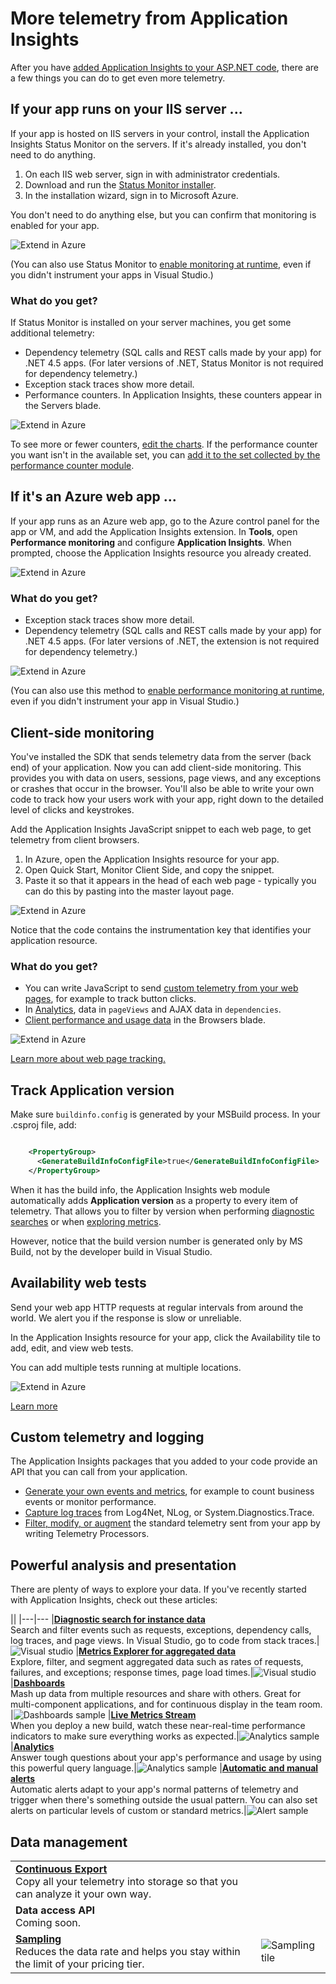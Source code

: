 <properties 
    pageTitle="Get more out of Application Insights | Microsoft Azure" 
    description="After getting started with Application Insights, here's a summary of the features you can explore." 
    services="application-insights" 
    documentationCenter=".net"
    authors="alancameronwills" 
    manager="douge"/>

<tags 
    ms.service="application-insights" 
    ms.workload="tbd" 
    ms.tgt_pltfrm="ibiza" 
    ms.devlang="na" 
    ms.topic="article" 
    ms.date="08/30/2016" 
    ms.author="awills"/>


# <a name="more-telemetry-from-application-insights"></a>More telemetry from Application Insights

After you have [added Application Insights to your ASP.NET code](app-insights-asp-net.md), there are a few things you can do to get even more telemetry. 

## <a name="if-your-app-runs-on-your-iis-server-..."></a>If your app runs on your IIS server ...

If your app is hosted on IIS servers in your control, install the Application Insights Status Monitor on the servers. If it's already installed, you don't need to do anything.

1. On each IIS web server, sign in with administrator credentials.
2. Download and run the [Status Monitor installer](http://go.microsoft.com/fwlink/?LinkId=506648).
3. In the installation wizard, sign in to Microsoft Azure.

You don't need to do anything else, but you can confirm that monitoring is enabled for your app.

![Extend in Azure](./media/app-insights-asp-net-more/025.png)

(You can also use Status Monitor to [enable monitoring at runtime](app-insights-monitor-performance-live-website-now.md), even if you didn't instrument your apps in Visual Studio.)

### <a name="what-do-you-get?"></a>What do you get?

If Status Monitor is installed on your server machines, you get some additional telemetry:

* Dependency telemetry (SQL calls and REST calls made by your app) for .NET 4.5 apps. (For later versions of .NET, Status Monitor is not required for dependency telemetry.) 
* Exception stack traces show more detail.
* Performance counters. In Application Insights, these counters appear in the Servers blade. 

![Extend in Azure](./media/app-insights-asp-net-more/070.png)

To see more or fewer counters, [edit the charts](app-insights-metrics-explorer.md). If the performance counter you want isn't in the available set, you can [add it to the set collected by the performance counter module](app-insights-web-monitor-performance.md#system-performance-counters).

## <a name="if-it's-an-azure-web-app-..."></a>If it's an Azure web app ...

If your app runs as an Azure web app, go to the Azure control panel for the app or VM, and add the Application Insights extension. In **Tools**, open **Performance monitoring** and configure **Application Insights**. When prompted, choose the Application Insights resource you already created.

![Extend in Azure](./media/app-insights-asp-net-more/05-extend.png)

### <a name="what-do-you-get?"></a>What do you get?

* Exception stack traces show more detail.
* Dependency telemetry (SQL calls and REST calls made by your app) for .NET 4.5 apps. (For later versions of .NET, the extension is not required for dependency telemetry.) 

![Extend in Azure](./media/app-insights-asp-net-more/080.png)

(You can also use this method to [enable performance monitoring at runtime](app-insights-monitor-performance-live-website-now.md), even if you didn't instrument your app in Visual Studio.)

## <a name="client-side-monitoring"></a>Client-side monitoring

You've installed the SDK that sends telemetry data from the server (back end) of your application. Now you can add client-side monitoring. This provides you with data on users, sessions, page views, and any exceptions or crashes that occur in the browser. You'll also be able to write your own code to track how your users work with your app, right down to the detailed level of clicks and keystrokes.

Add the Application Insights JavaScript snippet to each web page, to get telemetry from client browsers.

1. In Azure, open the Application Insights resource for your app.
2. Open Quick Start, Monitor Client Side, and copy the snippet.
3. Paste it so that it appears in the head of each web page - typically you can do this by pasting into the master layout page.

![Extend in Azure](./media/app-insights-asp-net-more/100.png)

Notice that the code contains the instrumentation key that identifies your application resource.

### <a name="what-do-you-get?"></a>What do you get?

* You can write JavaScript to send [custom telemetry from your web pages](app-insights-api-custom-events-metrics.md), for example to track button clicks.
* In [Analytics](app-insights-analytics.md), data in `pageViews` and AJAX data in `dependencies`. 
* [Client performance and usage data](app-insights-javascript.md) in the Browsers blade.

![Extend in Azure](./media/app-insights-asp-net-more/090.png)


[Learn more about web page tracking.](app-insights-web-track-usage.md)



## <a name="track-application-version"></a>Track Application version

Make sure `buildinfo.config` is generated by your MSBuild process. In your .csproj file, add:  

```XML

    <PropertyGroup>
      <GenerateBuildInfoConfigFile>true</GenerateBuildInfoConfigFile>    <IncludeServerNameInBuildInfo>true</IncludeServerNameInBuildInfo>
    </PropertyGroup> 
```

When it has the build info, the Application Insights web module automatically adds **Application version** as a property to every item of telemetry. That allows you to filter by version when performing [diagnostic searches](app-insights-diagnostic-search.md) or when [exploring metrics](app-insights-metrics-explorer.md). 

However, notice that the build version number is generated only by MS Build, not by the developer build in Visual Studio.


## <a name="availability-web-tests"></a>Availability web tests

Send your web app HTTP requests at regular intervals from around the world. We alert you if the response is slow or unreliable.

In the Application Insights resource for your app, click the Availability tile to add, edit, and view web tests.

You can add multiple tests running at multiple locations.

![Extend in Azure](./media/app-insights-asp-net-more/110.png)

[Learn more](app-insights-monitor-web-app-availability.md)

## <a name="custom-telemetry-and-logging"></a>Custom telemetry and logging

The Application Insights packages that you added to your code provide an API that you can call from your application.

* [Generate your own events and metrics](app-insights-api-custom-events-metrics.md), for example to count business events or monitor performance.
* [Capture log traces](app-insights-asp-net-trace-logs.md) from Log4Net, NLog, or System.Diagnostics.Trace.
* [Filter, modify, or augment](app-insights-api-filtering-sampling.md) the standard telemetry sent from your app by writing Telemetry Processors. 


## <a name="powerful-analysis-and-presentation"></a>Powerful analysis and presentation

There are plenty of ways to explore your data. If you've recently started with Application Insights, check out these articles:

||
|---|---
|[**Diagnostic search for instance data**](app-insights-visual-studio.md)<br/>Search and filter events such as requests, exceptions, dependency calls, log traces, and page views. In Visual Studio, go to code from stack traces.|![Visual studio](./media/app-insights-asp-net/61.png)
|[**Metrics Explorer for aggregated data**](app-insights-metrics-explorer.md)<br/>Explore, filter, and segment aggregated data such as rates of requests, failures, and exceptions; response times, page load times.|![Visual studio](./media/app-insights-asp-net-more/060.png)
|[**Dashboards**](app-insights-dashboards.md#dashboards)<br/>Mash up data from multiple resources and share with others. Great for multi-component applications, and for continuous display in the team room.  |![Dashboards sample](./media/app-insights-asp-net/62.png)
|[**Live Metrics Stream**](app-insights-metrics-explorer.md#live-metrics-stream)<br/>When you deploy a new build, watch these near-real-time performance indicators to make sure everything works as expected.|![Analytics sample](./media/app-insights-asp-net-more/050.png)
|[**Analytics**](app-insights-analytics.md)<br/>Answer tough questions about your app's performance and usage by using this powerful query language.|![Analytics sample](./media/app-insights-asp-net-more/010.png)
|[**Automatic and manual alerts**](app-insights-alerts.md)<br/>Automatic alerts adapt to your app's normal patterns of telemetry and trigger when there's something outside the usual pattern. You can also set alerts on particular levels of custom or standard metrics.|![Alert sample](./media/app-insights-asp-net-more/020.png)

## <a name="data-management"></a>Data management

|||
|---|---|
|[**Continuous Export**](app-insights-export-telemetry.md)<br/>Copy all your telemetry into storage so that you can analyze it your own way.|
|**Data access API**<br/>Coming soon.|
|[**Sampling**](app-insights-sampling.md)<br/>Reduces the data rate and helps you stay within the limit of your pricing tier.|![Sampling tile](./media/app-insights-asp-net-more/030.png)


<!--HONumber=Oct16_HO2-->


